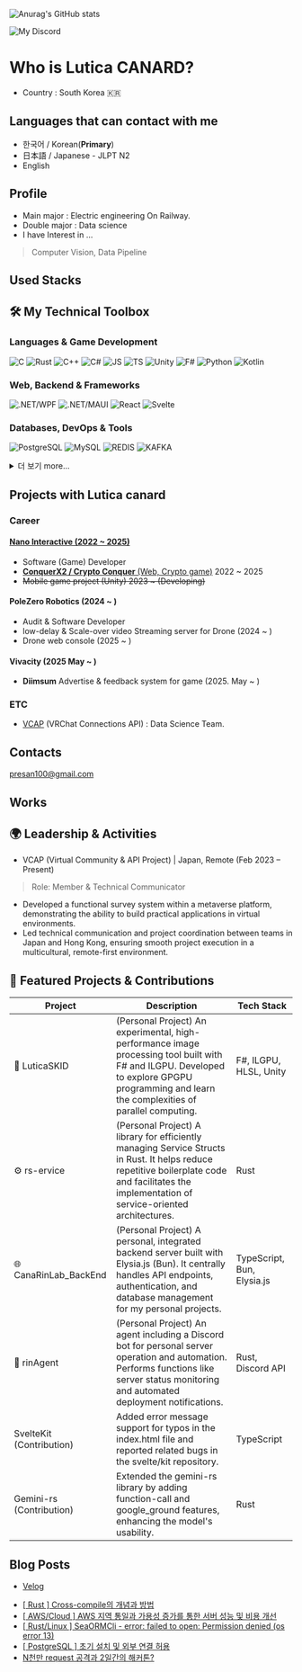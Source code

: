 ![Anurag's GitHub stats](https://github-readme-stats.vercel.app/api?username=LuticaCANARD&show_icons=true&theme=radical)

<!---
LuticaCANARD/LuticaCANARD is a ✨ special ✨ repository because its `README.md` (this file) appears on your GitHub profile.
You can click the Preview link to take a look at your changes.
--->

<!--
            Welcome to my Home!
            Here is my PAINFUL HOUSE
-->


![My Discord](https://discord-readme-badge.vercel.app/api?id=271515156578697217)

# Who is Lutica CANARD?

* Country : South Korea 🇰🇷

## Languages that can contact with me

* 한국어 / Korean(**Primary**)
* 日本語 / Japanese - JLPT N2
* English

## Profile

* Main major : Electric engineering On Railway.
* Double major : Data science
* I have Interest in ...

> Computer Vision, Data Pipeline

## Used Stacks


## 🛠️ My Technical Toolbox

### Languages & Game Development

![C](https://img.shields.io/badge/C-A8B9CC?style=for-the-badge&logo=C&logoColor=white)
![Rust](https://img.shields.io/badge/rust-000000?style=for-the-badge&logo=rust&logoColor=white)
![C++](https://img.shields.io/badge/C++-00599C?style=for-the-badge&logo=C%2B%2B&logoColor=white)
![C#](https://img.shields.io/badge/C%23%0A-512BD4?style=for-the-badge&logo=.NET&logoColor=white)
![JS](https://img.shields.io/badge/JavaScript-F7DF1E?style=for-the-badge&logo=Javascript&logoColor=000000)
![TS](https://img.shields.io/badge/TypeScript-3178C6?style=for-the-badge&logo=typescript&logoColor=white)
![Unity](https://img.shields.io/badge/Unity-000000?style=for-the-badge&logo=Unity&logoColor=white)
![F#](https://img.shields.io/badge/fsharp-378BBA?style=for-the-badge&logo=fsharp&logoColor=white)
![Python](https://img.shields.io/badge/Python-3776AB?style=for-the-badge&logo=Python&logoColor=white)
![Kotlin](https://img.shields.io/badge/Kotlin-7F52FF?style=for-the-badge&logo=Kotlin&logoColor=white)

### Web, Backend & Frameworks

![.NET/WPF](https://img.shields.io/badge/.NET-WPF-512BD4?style=for-the-badge&logo=.NET&logoColor=white)
![.NET/MAUI](https://img.shields.io/badge/.NET-MAUI-512BD4?style=for-the-badge&logo=.NET&logoColor=white)
![React](https://img.shields.io/badge/React-61DAFB?style=for-the-badge&logo=React&logoColor=000000)
![Svelte](https://img.shields.io/badge/Svelte-FF3E00?style=for-the-badge&logo=Svelte&logoColor=white)

### Databases, DevOps & Tools

![PostgreSQL](https://img.shields.io/badge/postgresql-4169E1?style=for-the-badge&logo=postgresql&logoColor=white)
![MySQL](https://img.shields.io/badge/MySQL-4479A1?style=for-the-badge&logo=MySQL&logoColor=white)
![REDIS](https://img.shields.io/badge/Redis-DC382D?style=for-the-badge&logo=redis&logoColor=white)
![KAFKA](https://img.shields.io/badge/KAFKA-231F20?style=for-the-badge&logo=apachekafka&logoColor=white)

<details>
<summary>더 보기 more...</summary>

<!--Div of Game dev.-->
![.NET/MAUI](https://img.shields.io/badge/.NET-MAUI-512BD4?style=for-the-badge&logo=.NET&logoColor=white)
![Unity](https://img.shields.io/badge/Unity-000000?style=for-the-badge&logo=Unity&logoColor=white)
![BLENDER](https://img.shields.io/badge/Blender-E87D0D?style=for-the-badge&logo=Blender&logoColor=white)
<!--Div of Web dev.-->
![Node](https://img.shields.io/badge/Node.js-339933?style=for-the-badge&logo=Node.js&logoColor=white)
![Bun](https://img.shields.io/badge/Bun-000000?style=for-the-badge&logo=Bun&logoColor=white)
![Express](https://img.shields.io/badge/Express-000000?style=for-the-badge&logo=express&logoColor=white)
![HONO](https://img.shields.io/badge/Hono-E36002?style=for-the-badge&logo=Hono&logoColor=white)
![PHP](https://img.shields.io/badge/PHP-777BB4?style=for-the-badge&logo=PHP&logoColor=white)
![HTML5](https://img.shields.io/badge/HTML-E34F26?style=for-the-badge&logo=HTML5&logoColor=white)
![CSS3](https://img.shields.io/badge/CSS-1572B6?style=for-the-badge&logo=CSS3&logoColor=white)
![SASS](https://img.shields.io/badge/SASS-CC6699?style=for-the-badge&logo=SASS&logoColor=white)
![React](https://img.shields.io/badge/React-61DAFB?style=for-the-badge&logo=React&logoColor=000000)
![Svelte](https://img.shields.io/badge/Svelte-FF3E00?style=for-the-badge&logo=Svelte&logoColor=white)
![Jquery](https://img.shields.io/badge/Jquery-0769AD?style=for-the-badge&logo=Jquery&logoColor=white)
<!--Div of DevOps.-->
![Docker](https://img.shields.io/badge/Docker-2496ED?style=for-the-badge&logo=docker&logoColor=white)
![GITHUBCICD](https://img.shields.io/badge/Github_Action-2088FF?style=for-the-badge&logo=GithubActions&logoColor=white)
![AWSEC2](https://img.shields.io/badge/amazon_ec2-FF9900?style=for-the-badge&logo=amazonec2&logoColor=000000)
![cloudflarepages](https://img.shields.io/badge/cloudflare_pages-F38020?style=for-the-badge&logo=cloudflarepages&logoColor=white)
<!--Div DBA.-->
![PostgreSQL](https://img.shields.io/badge/postgresql-4169E1?style=for-the-badge&logo=postgresql&logoColor=white)
![MySQL](https://img.shields.io/badge/MySQL-4479A1?style=for-the-badge&logo=MySQL&logoColor=white)
![REDIS](https://img.shields.io/badge/Redis-DC382D?style=for-the-badge&logo=redis&logoColor=white)
![KAFKA](https://img.shields.io/badge/KAFKA-231F20?style=for-the-badge&logo=apachekafka&logoColor=white)
![MongoDB](https://img.shields.io/badge/MongoDB-47A248?style=for-the-badge&logo=mongodb&logoColor=white)
</details>

## Projects with Lutica canard

### Career

#### [Nano Interactive (2022 ~ 2025)](https://www.nanoinc.co.kr/)

* Software (Game) Developer
* [**ConquerX2 / Crypto Conquer** (Web, Crypto game)](https://kr.conquerx2.com/) 2022 ~ 2025
* ~~Mobile game project (Unity) 2023 ~  (Developing)~~

#### PoleZero Robotics (2024 ~ )

* Audit & Software Developer 
* low-delay & Scale-over video Streaming server for Drone (2024 ~ )
* Drone web console (2025 ~ )

#### Vivacity (2025 May ~ )

- **Diimsum** Advertise & feedback system for game (2025. May ~ )

### ETC

- [VCAP](https://www.itmedia.co.jp/news/articles/2306/20/news193.html) (VRChat Connections API) : Data Science Team.

## Contacts

<a href="mailto:presan100@gmail.com">presan100@gmail.com</a>

## Works

## 🌍 Leadership & Activities

* VCAP (Virtual Community & API Project) | Japan, Remote (Feb 2023 – Present)

> Role: Member & Technical Communicator

* Developed a functional survey system within a metaverse platform, demonstrating the ability to build practical applications in virtual environments.
* Led technical communication and project coordination between teams in Japan and Hong Kong, ensuring smooth project execution in a multicultural, remote-first environment.

## 🔭 Featured Projects & Contributions

|Project|Description|Tech Stack|
|--|--|--|
|🎨 LuticaSKID|(Personal Project) An experimental, high-performance image processing tool built with F# and ILGPU. Developed to explore GPGPU programming and learn the complexities of parallel computing.|F#, ILGPU, HLSL, Unity|
|⚙️ rs-ervice|(Personal Project) A library for efficiently managing Service Structs in Rust. It helps reduce repetitive boilerplate code and facilitates the implementation of service-oriented architectures.|Rust|
|🌐 CanaRinLab_BackEnd|(Personal Project) A personal, integrated backend server built with Elysia.js (Bun). It centrally handles API endpoints, authentication, and database management for my personal projects.|TypeScript, Bun, Elysia.js|
|💬 rinAgent|(Personal Project) An agent including a Discord bot for personal server operation and automation. Performs functions like server status monitoring and automated deployment notifications.|Rust, Discord API|
|SvelteKit (Contribution)|Added error message support for typos in the index.html file and reported related bugs in the svelte/kit repository.|TypeScript|
|Gemini-rs (Contribution)|Extended the gemini-rs library by adding function-call and google_ground features, enhancing the model's usability.|Rust|

## Blog Posts

- [Velog](https://velog.io/@presan100/posts)
<!-- BLOG-POST-LIST:START -->
- [[ Rust ] Cross-compile의 개념과 방법](https://velog.io/@presan100/Rust-Cross-compile%EC%9D%98-%EA%B0%9C%EB%85%90%EA%B3%BC-%EB%B0%A9%EB%B2%95)
- [[ AWS/Cloud ] AWS 지역 통일과 가용성 증가를 통한 서버 성능 및 비용 개선](https://velog.io/@presan100/AWSCloud-AWS-%EC%A7%80%EC%97%AD-%ED%86%B5%EC%9D%BC%EA%B3%BC-%EA%B0%80%EC%9A%A9%EC%84%B1-%EC%A6%9D%EA%B0%80%EB%A5%BC-%ED%86%B5%ED%95%9C-%EC%84%9C%EB%B2%84-%EC%84%B1%EB%8A%A5-%EA%B0%9C%EC%84%A0)
- [[ Rust/Linux ] SeaORMCli - error: failed to open: Permission denied &lpar;os error 13&rpar;](https://velog.io/@presan100/RustLinux-SeaORMCli-error-failed-to-open-Permission-denied-os-error-13)
- [[ PostgreSQL ] 초기 설치 및 외부 연결 허용](https://velog.io/@presan100/PostgreSQL-%EC%B4%88%EA%B8%B0-%EC%84%A4%EC%B9%98-%EB%B0%8F-%EC%99%B8%EB%B6%80-%EC%97%B0%EA%B2%B0-%ED%97%88%EC%9A%A9)
- [N천만 request 공격과 2일간의 해커톤?](https://velog.io/@presan100/N%EC%B2%9C%EB%A7%8C-request-%EA%B3%B5%EA%B2%A9%EA%B3%BC-2%EC%9D%BC%EA%B0%84%EC%9D%98-%ED%95%B4%EC%BB%A4%ED%86%A4)
<!-- BLOG-POST-LIST:END -->
